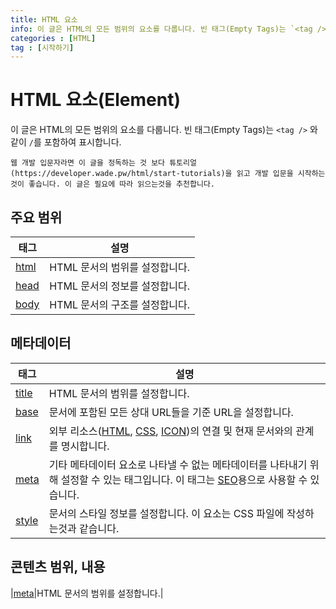 ```yaml
---
title: HTML 요소
info: 이 글은 HTML의 모든 범위의 요소를 다룹니다. 빈 태그(Empty Tags)는 `<tag />` 와 같이 `/`를 포함하여 표시합니다.
categories : [HTML]
tag : [시작하기]
---
```


# HTML 요소(Element)
이 글은 HTML의 모든 범위의 요소를 다룹니다. 빈 태그(Empty Tags)는 `<tag />` 와 같이 `/`를 포함하여 표시합니다.

```note
웹 개발 입문자라면 이 글을 정독하는 것 보다 튜토리얼(https://developer.wade.pw/html/start-tutorials)을 읽고 개발 입문을 시작하는것이 좋습니다. 이 글은 필요에 따라 읽으는것을 추천합니다.
```

## 주요 범위
|태그|설명|
|---|---|
|[html](https://developer.wade.pw/html/html)|HTML 문서의 범위를 설정합니다.|
|[head](https://developer.wade.pw/html/head)|HTML 문서의 정보를 설정합니다.|
|[body](https://developer.wade.pw/html/body)|HTML 문서의 구조를 설정합니다.|

## 메타데이터
|태그|설명|
|---|---|
|[title](https://developer.wade.pw/html/title)|HTML 문서의 범위를 설정합니다.|
|[base](https://developer.wade.pw/html/base)|문서에 포함된 모든 상대 URL들을 기준 URL을 설정합니다.|
|[link](https://developer.wade.pw/html/link)|외부 리소스([HTML](https://developer.wade.pw/html/introduction), [CSS](https://developer.wade.pw/css/introduction), [ICON](https://developer.wade.pw/web/favicon))의 연결 및 현재 문서와의 관계를 명시합니다.|
|[meta](https://developer.wade.pw/html/meta)|기타 메타데이터 요소로 나타낼 수 없는 메타데이터를 나타내기 위해 설정할 수 있는 태그입니다. 이 태그는 [SEO](https://developer.wade.pw/web/seo)용으로 사용할 수 있습니다.|
|[style](https://developer.wade.pw/html/style)|문서의 스타일 정보를 설정합니다. 이 요소는 CSS 파일에 작성하는것과 같습니다.|

## 콘텐츠 범위, 내용
|[meta](https://developer.wade.pw/html/)|HTML 문서의 범위를 설정합니다.|
